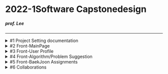 # 2022-1Software Capstonedesign
##### prof. Lee
* * *

<details><summary>#1 Project Setting documentation</summary>
  
    - [JS 개발 환경 기본](https://webnautes.tistory.com/1473)
  
  </details>

<details><summary>#2 Front-MainPage</summary>
  
  </details>

<details><summary>#3 Front-User Profile</summary>
  
  </details>

<details><summary>#4 Front-Algorithm/Problem Suggestion</summary>
  
  </details>

<details><summary>#5 Front-BaekJoon Assignments</summary>
  
  </details>

<details><summary>#6 Collaborations</summary>
  
  </details>
  
  
